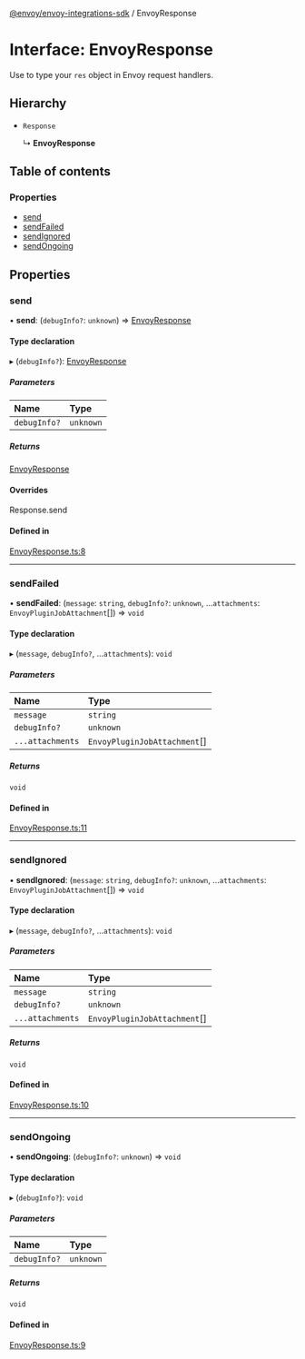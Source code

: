 [@envoy/envoy-integrations-sdk](../README.md) / EnvoyResponse

# Interface: EnvoyResponse

Use to type your `res` object in Envoy request handlers.

## Hierarchy

- `Response`

  ↳ **EnvoyResponse**

## Table of contents

### Properties

- [send](envoyresponse.md#send)
- [sendFailed](envoyresponse.md#sendfailed)
- [sendIgnored](envoyresponse.md#sendignored)
- [sendOngoing](envoyresponse.md#sendongoing)

## Properties

### send

• **send**: (`debugInfo?`: `unknown`) => [EnvoyResponse](envoyresponse.md)

#### Type declaration

▸ (`debugInfo?`): [EnvoyResponse](envoyresponse.md)

##### Parameters

| Name | Type |
| :------ | :------ |
| `debugInfo?` | `unknown` |

##### Returns

[EnvoyResponse](envoyresponse.md)

#### Overrides

Response.send

#### Defined in

[EnvoyResponse.ts:8](https://github.com/envoy/envoy-integrations-sdk-nodejs/blob/fbf2ead/src/EnvoyResponse.ts#L8)

___

### sendFailed

• **sendFailed**: (`message`: `string`, `debugInfo?`: `unknown`, ...`attachments`: `EnvoyPluginJobAttachment`[]) => `void`

#### Type declaration

▸ (`message`, `debugInfo?`, ...`attachments`): `void`

##### Parameters

| Name | Type |
| :------ | :------ |
| `message` | `string` |
| `debugInfo?` | `unknown` |
| `...attachments` | `EnvoyPluginJobAttachment`[] |

##### Returns

`void`

#### Defined in

[EnvoyResponse.ts:11](https://github.com/envoy/envoy-integrations-sdk-nodejs/blob/fbf2ead/src/EnvoyResponse.ts#L11)

___

### sendIgnored

• **sendIgnored**: (`message`: `string`, `debugInfo?`: `unknown`, ...`attachments`: `EnvoyPluginJobAttachment`[]) => `void`

#### Type declaration

▸ (`message`, `debugInfo?`, ...`attachments`): `void`

##### Parameters

| Name | Type |
| :------ | :------ |
| `message` | `string` |
| `debugInfo?` | `unknown` |
| `...attachments` | `EnvoyPluginJobAttachment`[] |

##### Returns

`void`

#### Defined in

[EnvoyResponse.ts:10](https://github.com/envoy/envoy-integrations-sdk-nodejs/blob/fbf2ead/src/EnvoyResponse.ts#L10)

___

### sendOngoing

• **sendOngoing**: (`debugInfo?`: `unknown`) => `void`

#### Type declaration

▸ (`debugInfo?`): `void`

##### Parameters

| Name | Type |
| :------ | :------ |
| `debugInfo?` | `unknown` |

##### Returns

`void`

#### Defined in

[EnvoyResponse.ts:9](https://github.com/envoy/envoy-integrations-sdk-nodejs/blob/fbf2ead/src/EnvoyResponse.ts#L9)

